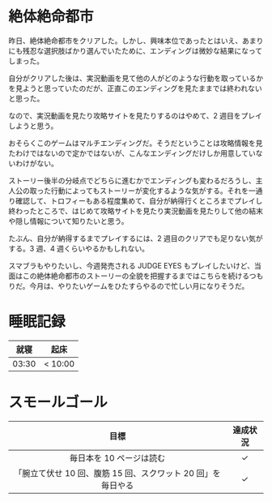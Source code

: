 # 絶体絶命都市
昨日、絶体絶命都市をクリアした。しかし、興味本位であったとはいえ、あまりにも残忍な選択肢ばかり選んでいたために、エンディングは微妙な結果になってしまった。

自分がクリアした後は、実況動画を見て他の人がどのような行動を取っているかを見ようと思っていたのだが、正直このエンディングを見たままでは終われないと思った。

なので、実況動画を見たり攻略サイトを見たりするのはやめて、2 週目をプレイしようと思う。

おそらくこのゲームはマルチエンディングだ。そうだということは攻略情報を見たわけではないので定かではないが、こんなエンディングだけしか用意していないわけがない。

ストーリー後半の分岐点でどちらに進むかでエンディングも変わるだろうし、主人公の取った行動によってもストーリーが変化するような気がする。それを一通り確認して、トロフィーもある程度集めて、自分が納得行くところまでプレイし終わったところで、はじめて攻略サイトを見たり実況動画を見たりして他の結末や隠し情報について知りたいと思う。

たぶん、自分が納得するまでプレイするには、2 週目のクリアでも足りない気がする。3 週、4 週くらいやるかもしれない。

スマブラもやりたいし、今週発売される JUDGE EYES もプレイしたいけど、当面はこの絶体絶命都市のストーリーの全貌を把握するまではこちらを続けるつもりだ。今月は、やりたいゲームをひたすらやるので忙しい月になりそうだ。

# 睡眠記録
| 就寝 | 起床 |
|:---:|:---:|
| 03:30 | < 10:00 |

# スモールゴール
| 目標 | 達成状況 |
|:---:|:---:|
| 毎日本を 10 ページは読む | ✓ |
| 「腕立て伏せ 10 回、腹筋 15 回、スクワット 20 回」を毎日やる | ✓ |
